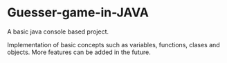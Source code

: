 # Guesser-game-in-JAVA
A basic java console based project.

Implementation of basic concepts such as variables, functions, clases and objects.
More features can be added in the future.
